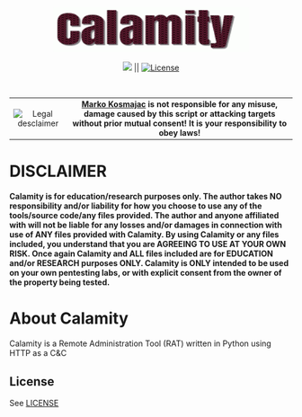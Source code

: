 <p align="center"><img src="https://github.com/MarkoKosmajac/Calamity/blob/main/images/calamity.gif" alt="Calamity" width="350" height="80" style="border-radius: 2px;"></p>

<p align="center">
<a href="#"><img src="https://img.shields.io/badge/Python-blue?label=Made%20With&style=flat-square%22%20alt=%22C#%20Language"></a> ||
<a href="https://github.com/XIT07/Config-openbullet/blob/master/LICENSE"><img src="https://img.shields.io/badge/License-MIT-brightgreen?&style=flat-square" alt="License"></a>
</p>
<br>

<table border="0" cellpadding="2" cellspacing="2" width="100%">
  <tr>
    <td align="center"><img title="Legal desclaimer" src="https://imgur.com/7OzJEBI.png"></td>
     <td align="center"> <b><a href="https://github.com/MarkoKosmajac/">Marko Kosmajac</a> is not responsible for any misuse, damage caused by this script or attacking targets without prior mutual consent! It is your responsibility to obey laws!</b>
    </td>
  </tr>
</table>

# DISCLAIMER
**Calamity is for education/research purposes only. The author takes NO responsibility and/or liability for how you choose to use any of the tools/source code/any files provided.
 The author and anyone affiliated with will not be liable for any losses and/or damages in connection with use of ANY files provided with Calamity.
 By using Calamity or any files included, you understand that you are AGREEING TO USE AT YOUR OWN RISK. Once again Calamity and ALL files included are for EDUCATION and/or RESEARCH purposes ONLY.
 Calamity is ONLY intended to be used on your own pentesting labs, or with explicit consent from the owner of the property being tested.** 


# About Calamity
Calamity is a Remote Administration Tool (RAT) written in Python using HTTP as a C&amp;C

## License

See [LICENSE](/LICENSE)

